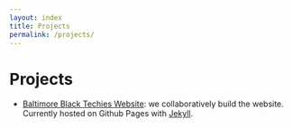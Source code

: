 ```yaml
---
layout: index
title: Projects
permalink: /projects/
---
```


# Projects

* [Baltimore Black Techies Website](https://github.com/BmoreBlackTechies/BmoreBlackTechies.github.io): we collaboratively build the website.
  Currently hosted on Github Pages with [Jekyll](https://jekyllrb.com).
